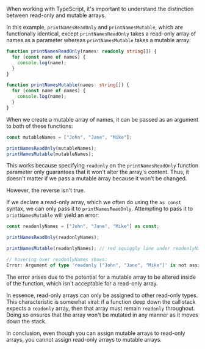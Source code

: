 When working with TypeScript, it's important to understand the distinction between read-only and mutable arrays.

In this example, `printNamesReadOnly` and `printNamesMutable`, which are functionally identical, except `printNamesReadOnly` takes a read-only array of names as a parameter whereas `printNamesMutable` takes a mutable array:

```typescript
function printNamesReadOnly(names: readonly string[]) {
  for (const name of names) {
    console.log(name);
  }
}

function printNamesMutable(names: string[]) {
  for (const name of names) {
    console.log(name);
  }
}
```

When we create a mutable array of names, it can be passed as an argument to both of these functions:

```typescript
const mutableNames = ["John", "Jane", "Mike"];

printNamesReadOnly(mutableNames);
printNamesMutable(mutableNames);
```

This works because specifying `readonly` on the `printNamesReadOnly` function parameter only guarantees that it won't alter the array's content. Thus, it doesn't matter if we pass a mutable array because it won't be changed.

However, the reverse isn't true.

If we declare a read-only array, which we often do using the `as const` syntax, we can only pass it to `printNamesReadOnly`. Attempting to pass it to `printNamesMutable` will yield an error:

```typescript
const readonlyNames = ["John", "Jane", "Mike"] as const;

printNamesReadOnly(readonlyNames);

printNamesMutable(readonlyNames); // red squiggly line under readonlyNames

// hovering over readonlyNames shows:
Error: Argument of type 'readonly ["John", "Jane", "Mike"]' is not assignable to parameter of type 'string[]'
```

The error arises due to the potential for a mutable array to be altered inside of the function, which isn't acceptable for a read-only array.

In essence, read-only arrays can only be assigned to other read-only types. This characteristic is somewhat viral: if a function deep down the call stack expects a `readonly` array, then that array must remain `readonly` throughout. Doing so ensures that the array won't be mutated in any manner as it moves down the stack.

In conclusion, even though you can assign mutable arrays to read-only arrays, you cannot assign read-only arrays to mutable arrays.